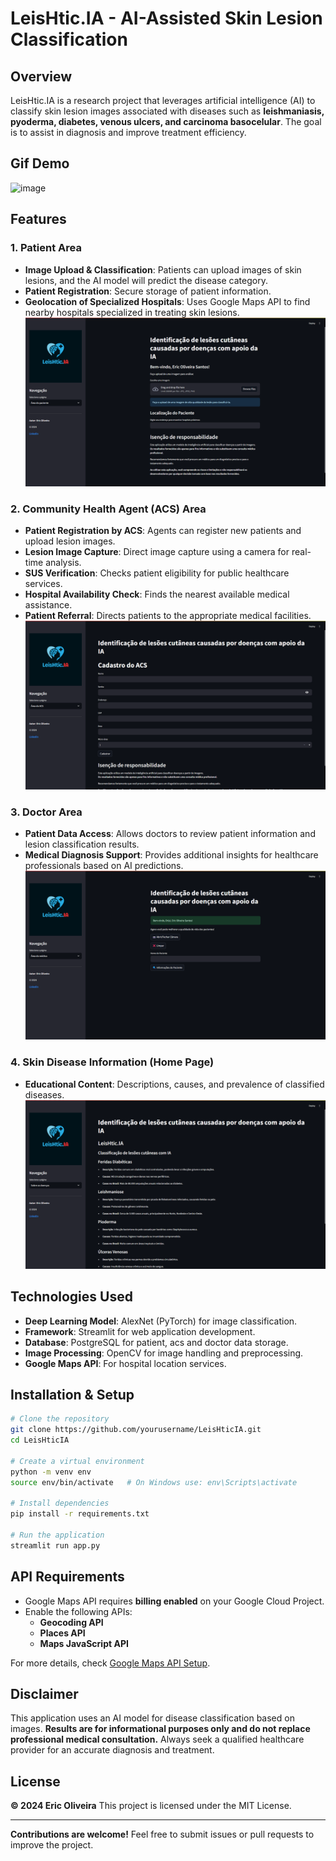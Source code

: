 # LeisHtic.IA - AI-Assisted Skin Lesion Classification

## Overview
LeisHtic.IA is a research project that leverages artificial intelligence (AI) to classify skin lesion images associated with diseases such as **leishmaniasis, pyoderma, diabetes, venous ulcers, and carcinoma basocelular**. The goal is to assist in diagnosis and improve treatment efficiency.

## Gif Demo
![image](images/gif.gif)

## Features

### 1. Patient Area
- **Image Upload & Classification**: Patients can upload images of skin lesions, and the AI model will predict the disease category.
- **Patient Registration**: Secure storage of patient information.
- **Geolocation of Specialized Hospitals**: Uses Google Maps API to find nearby hospitals specialized in treating skin lesions.
![image](images/paciente_logou.png)

### 2. Community Health Agent (ACS) Area
- **Patient Registration by ACS**: Agents can register new patients and upload lesion images.
- **Lesion Image Capture**: Direct image capture using a camera for real-time analysis.
- **SUS Verification**: Checks patient eligibility for public healthcare services.
- **Hospital Availability Check**: Finds the nearest available medical assistance.
- **Patient Referral**: Directs patients to the appropriate medical facilities.
![image](images/cadastro_acs.png)

### 3. Doctor Area
- **Patient Data Access**: Allows doctors to review patient information and lesion classification results.
- **Medical Diagnosis Support**: Provides additional insights for healthcare professionals based on AI predictions.
![image](images/logou_medico.png)

### 4. Skin Disease Information (Home Page)
- **Educational Content**: Descriptions, causes, and prevalence of classified diseases.
![image](images/home.png)

## Technologies Used
- **Deep Learning Model**: AlexNet (PyTorch) for image classification.
- **Framework**: Streamlit for web application development.
- **Database**: PostgreSQL for patient, acs and doctor data storage.
- **Image Processing**: OpenCV for image handling and preprocessing.
- **Google Maps API**: For hospital location services.

## Installation & Setup
```bash
# Clone the repository
git clone https://github.com/yourusername/LeisHticIA.git
cd LeisHticIA

# Create a virtual environment
python -m venv env
source env/bin/activate   # On Windows use: env\Scripts\activate

# Install dependencies
pip install -r requirements.txt

# Run the application
streamlit run app.py
```

## API Requirements
- Google Maps API requires **billing enabled** on your Google Cloud Project.
- Enable the following APIs:
  - **Geocoding API**
  - **Places API**
  - **Maps JavaScript API**
  
For more details, check [Google Maps API Setup](https://developers.google.com/maps/gmp-get-started).

## Disclaimer
This application uses an AI model for disease classification based on images. **Results are for informational purposes only and do not replace professional medical consultation.** Always seek a qualified healthcare provider for an accurate diagnosis and treatment.

## License
**© 2024 Eric Oliveira**
This project is licensed under the MIT License.

---

**Contributions are welcome!** Feel free to submit issues or pull requests to improve the project.
